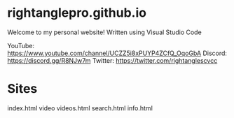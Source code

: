 # rightanglepro.github.io
Welcome to my personal website!
Written using Visual Studio Code

YouTube: https://www.youtube.com/channel/UCZZ5i8xPUYP4ZCfQ_OqoGbA
Discord: https://discord.gg/R8NJw7m
Twitter: https://twitter.com/rightanglescvcc
# Sites
index.html
video
 videos.html
search.html
info.html

